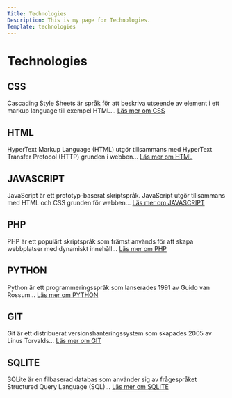 ```yaml
---
Title: Technologies
Description: This is my page for Technologies.
Template: technologies
---
```


Technologies
==========================

<div class="box css">
<h2>CSS</h2>
Cascading Style Sheets är språk för att beskriva utseende av element i ett markup language till exempel HTML...
<a href="%base_url%?technology/css">Läs mer om CSS</a>
</div>

<div class="box html">
<h2>HTML</h2>
HyperText Markup Language (HTML) utgör tillsammans med HyperText Transfer Protocol (HTTP) grunden i webben...
<a href="%base_url%?technology/html">Läs mer om HTML</a>
</div>

<div class="box javascript">
<h2>JAVASCRIPT</h2>
JavaScript är ett prototyp-baserat skriptspråk. JavaScript utgör tillsammans med HTML och CSS grunden för webben...
<a href="%base_url%?technology/javascript">Läs mer om JAVASCRIPT</a>
</div>

<div class="box php">
<h2>PHP</h2>
PHP är ett populärt skriptspråk som främst används för att skapa webbplatser med dynamiskt innehåll...
<a href="%base_url%?technology/php">Läs mer om PHP</a>
</div>

<div class="box python">
<h2>PYTHON</h2>
Python är ett programmeringsspråk som lanserades 1991 av Guido van Rossum...
<a href="%base_url%?technology/python">Läs mer om PYTHON</a>
</div>

<div class="box git">
<h2>GIT</h2>
Git är ett distribuerat versionshanteringssystem som skapades 2005 av Linus Torvalds...
<a href="%base_url%?technology/git">Läs mer om GIT</a>
</div>

<div class="box sqlite">
<h2>SQLITE</h2>
SQLite är en filbaserad databas som använder sig av frågespråket Structured Query Language (SQL)...
<a href="%base_url%?technology/sqlite">Läs mer om SQLITE</a>
</div>
